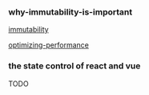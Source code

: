 ### why-immutability-is-important
[immutability](https://facebook.github.io/react/tutorial/tutorial.html#why-immutability-is-important)

[optimizing-performance](https://facebook.github.io/react/docs/optimizing-performance.html#examples)

### the state control of react and vue
TODO
